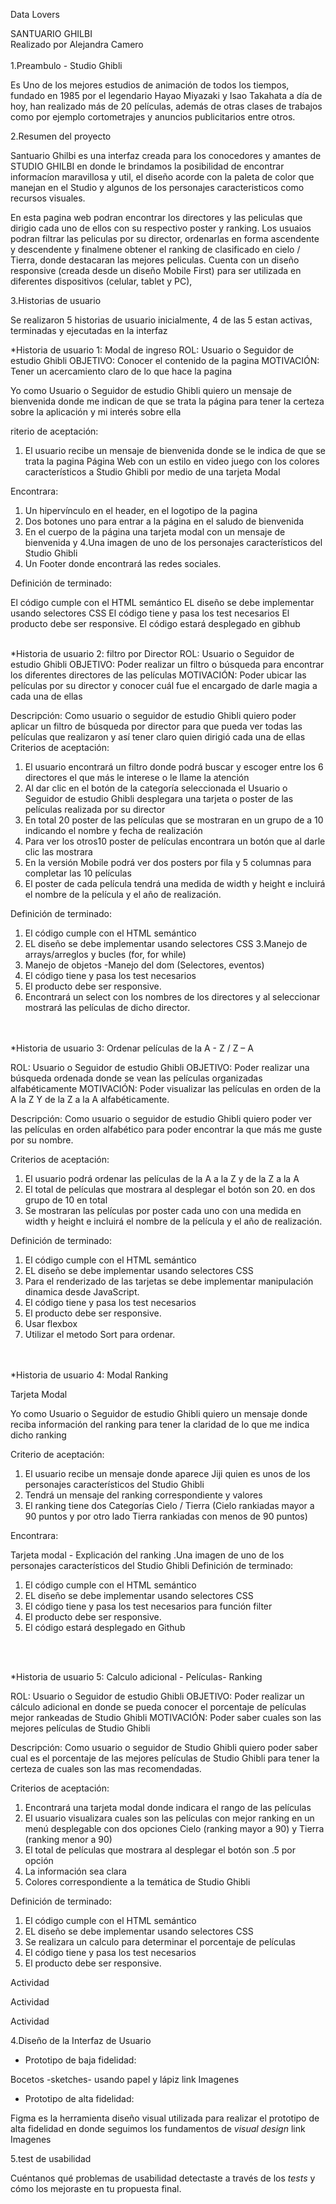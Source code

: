 Data Lovers

SANTUARIO GHILBI
<br>
Realizado por Alejandra Camero
<br>
<br>
1.Preambulo - Studio Ghibli

Es Uno de los mejores estudios de animación de todos los tiempos, fundado en 1985  por el legendario Hayao Miyazaki y Isao Takahata a día de hoy, han realizado más de 20 películas, además de otras clases de trabajos como por ejemplo cortometrajes y anuncios publicitarios entre otros.

2.Resumen del proyecto

Santuario Ghilbi es una interfaz creada para los conocedores y amantes  de STUDIO GHILBI en donde le brindamos  la posibilidad de encontrar informacíon maravillosa y util, el  diseño acorde con la paleta de color que manejan en el Studio y algunos de los personajes caracteristicos como recursos visuales.

En esta pagina web podran encontrar los  directores y las peliculas que dirigio cada uno de ellos con su respectivo poster y ranking.
Los usuaios podran filtrar las peliculas por su director, ordenarlas en forma ascendente y descendente y finalmene obtener el ranking de clasificado en cielo / Tierra, donde destacaran las mejores peliculas.
Cuenta con un diseño  responsive  (creada desde  un diseño Mobile First)  para ser utilizada en diferentes dispositivos (celular, tablet y PC),

3.Historias de usuario

Se realizaron 5 historias de usuario inicialmente, 4 de las 5 estan activas, terminadas y ejecutadas en la interfaz

*Historia de usuario 1: Modal de ingreso
ROL: Usuario o Seguidor de estudio Ghibli
OBJETIVO: Conocer el contenido de la pagina
MOTIVACIÓN: Tener un acercamiento claro de lo que hace la pagina

Yo como Usuario o Seguidor de estudio Ghibli quiero un mensaje de bienvenida donde me indican de que se trata la página para tener la certeza sobre la aplicación y mi interés sobre ella

riterio de aceptación:

1. El usuario recibe un mensaje de bienvenida donde se le indica de que se trata la pagina
Página Web con un estilo en video juego con los colores característicos a Studio Ghibli por medio de una tarjeta Modal

Encontrara:

1. Un hipervínculo en el header, en el logotipo de la pagina
2. Dos botones uno para entrar a la página en el saludo de bienvenida
3. En el cuerpo de la página una tarjeta modal con un mensaje de bienvenida y 4.Una imagen de uno de los personajes característicos del Studio Ghibli
5. Un Footer donde encontrará las redes sociales.

Definición de terminado:

El código cumple con el HTML semántico
EL diseño se debe implementar usando selectores CSS
El código tiene y pasa los test necesarios
El producto debe ser responsive.
El código estará desplegado en gibhub
<br>
<br>

*Historia de usuario 2: filtro por Director
ROL: Usuario o Seguidor de estudio Ghibli
OBJETIVO: Poder realizar un filtro o búsqueda para encontrar los diferentes directores de las películas
MOTIVACIÓN: Poder ubicar las películas por su director y conocer cuál fue el encargado de darle magia a cada una de ellas

Descripción:
Como usuario o seguidor de estudio Ghibli quiero poder aplicar un filtro de búsqueda por director para que pueda ver todas las películas que realizaron y así tener claro quien dirigió cada una de ellas
Criterios de aceptación:
1. El usuario encontrará un filtro donde podrá buscar y escoger entre los 6 directores el que más le interese o le llame la atención
2. Al dar clic en el botón de la categoría seleccionada el Usuario o Seguidor de estudio Ghibli desplegara una tarjeta o poster de las películas   realizada por su director
3. En total 20 poster de las películas que se mostraran en un grupo de a 10 indicando el nombre y fecha de realización
4. Para ver los otros10 poster de películas encontrara un botón que al darle clic las mostrara
5. En la versión Mobile podrá ver dos posters por fila y 5 columnas para completar las 10 películas
6. El poster de cada película tendrá una medida de width y height e incluirá el nombre de la película y el año de realización.

Definición de terminado:
1. El código cumple con el HTML semántico
2. EL diseño se debe implementar usando selectores CSS
3.Manejo de arrays/arreglos y bucles (for, for while)
4. Manejo de objetos -Manejo del dom (Selectores, eventos)
4. El código tiene y pasa los test necesarios
5. El producto debe ser responsive.
6. Encontrará un select con los nombres de los directores y al seleccionar mostrará las películas de dicho director.

<br>
<br>
*Historia de usuario 3: Ordenar películas de la A - Z / Z – A

ROL: Usuario o Seguidor de estudio Ghibli
OBJETIVO: Poder realizar una búsqueda ordenada donde se vean las películas organizadas alfabéticamente
MOTIVACIÓN: Poder visualizar las películas en orden de la A la Z Y de la Z a la A alfabéticamente.

Descripción:
Como usuario o seguidor de estudio Ghibli quiero poder ver las películas en orden alfabético para poder encontrar la que más me guste por su nombre.

Criterios de aceptación:
1. El usuario podrá ordenar las películas de la A a la Z y de la Z a la A
2. El total de películas que mostrara al desplegar el botón son 20. en dos grupo de 10 en total
3. Se mostraran las películas por poster cada uno con una medida en width y height e incluirá el nombre de la película y el año de realización.

Definición de terminado:
1. El código cumple con el HTML semántico
2. EL diseño se debe implementar usando selectores CSS
3. Para el renderizado de las tarjetas se debe implementar manipulación dinamica desde JavaScript.
4. El código tiene y pasa los test necesarios
5. El producto debe ser responsive.
6. Usar flexbox
7. Utilizar el metodo Sort para ordenar.

<br>
<br>
*Historia de usuario 4: Modal Ranking

Tarjeta Modal

Yo como Usuario o Seguidor de estudio Ghibli quiero un mensaje donde reciba información del ranking para tener la claridad de lo que me indica dicho ranking

Criterio de aceptación:

1. El usuario recibe un mensaje donde aparece Jiji quien es unos de los personajes característicos del Studio Ghibli
2. Tendrá un mensaje del ranking correspondiente y valores
3. El ranking tiene dos Categorías Cielo / Tierra (Cielo rankiadas mayor a 90 puntos y por otro lado Tierra rankiadas con menos de 90 puntos)

Encontrara:

Tarjeta modal - Explicación del ranking
.Una imagen de uno de los personajes característicos del Studio Ghibli
Definición de terminado:

1. El código cumple con el HTML semántico
2. EL diseño se debe implementar usando selectores CSS
3. El código tiene y pasa los test necesarios para función filter
4. El producto debe ser responsive.
5. El código estará desplegado en Github

<br>
<br>

*Historia de usuario 5: Calculo adicional - Películas- Ranking

ROL: Usuario o Seguidor de estudio Ghibli
OBJETIVO: Poder realizar un cálculo adicional en donde se pueda conocer el porcentaje de películas mejor rankeadas de Studio Ghibli
MOTIVACIÓN: Poder saber cuales son las mejores películas de Studio Ghibli

Descripción:
Como usuario o seguidor de Studio Ghibli quiero poder saber cual es el porcentaje de las mejores películas de Studio Ghibli para tener la certeza de cuales son las mas recomendadas.

Criterios de aceptación:
1. Encontrará una tarjeta modal donde indicara el rango de las películas
2. El usuario visualizara cuales son las películas con mejor ranking en un menú
desplegable con dos opciones Cielo (ranking mayor a 90) y Tierra (ranking
menor a 90)
3. El total de películas que mostrara al desplegar el botón son .5 por opción
4. La información sea clara
5. Colores correspondiente a la temática de Studio Ghibli

Definición de terminado:
1. El código cumple con el HTML semántico
2. EL diseño se debe implementar usando selectores CSS
3. Se realizara un calculo para determinar el porcentaje de películas
4. El código tiene y pasa los test necesarios
5. El producto debe ser responsive.

Actividad


Actividad

Actividad


4.Diseño de la Interfaz de Usuario

- Prototipo de baja fidelidad:

 Bocetos -sketches- usando papel y lápiz
 link Imagenes

- Prototipo de alta fidelidad:

Figma es la herramienta diseño visual utilizada para realizar el prototipo de alta fidelidad en donde seguimos los fundamentos de _visual design_
link Imagenes

5.test de usabilidad

 Cuéntanos
qué problemas de usabilidad detectaste a través de los _tests_ y cómo los
mejoraste en tu propuesta final.

